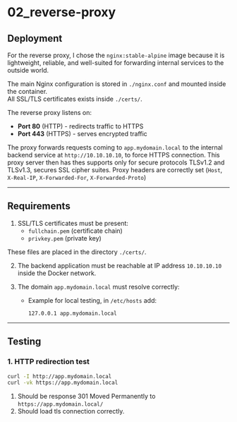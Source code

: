 # 02_reverse-proxy

## Deployment

For the reverse proxy, I chose the `nginx:stable-alpine` image because it is lightweight, reliable, and well-suited for forwarding internal services to the outside world.

The main Nginx configuration is stored in `./nginx.conf` and mounted inside the container.  
All SSL/TLS certificates exists inside `./certs/`.

The reverse proxy listens on:
- **Port 80** (HTTP) - redirects traffic to HTTPS
- **Port 443** (HTTPS) - serves encrypted traffic

The proxy forwards requests coming to `app.mydomain.local` to the internal backend service at `http://10.10.10.10`, to force HTTPS connection. This proxy server then has thes supports only for secure protocols TLSv1.2 and TLSv1.3, secures SSL cipher suites.
Proxy headers are correctly set (`Host`, `X-Real-IP`, `X-Forwarded-For`, `X-Forwarded-Proto`)


---

## Requirements

1. SSL/TLS certificates must be present:
   - `fullchain.pem` (certificate chain)
   - `privkey.pem` (private key)

These files are placed in the directory `./certs/`.

2. The backend application must be reachable at IP address `10.10.10.10` inside the Docker network.

3. The domain `app.mydomain.local` must resolve correctly:
   - Example for local testing, in `/etc/hosts` add:
     ```
     127.0.0.1 app.mydomain.local
     ```

---

## Testing

### 1. HTTP redirection test

```bash
curl -I http://app.mydomain.local
curl -vk https://app.mydomain.local
```
1. Should be response 301 Moved Permanently to `https://app.mydomain.local/`
2. Should load tls connection correctly.